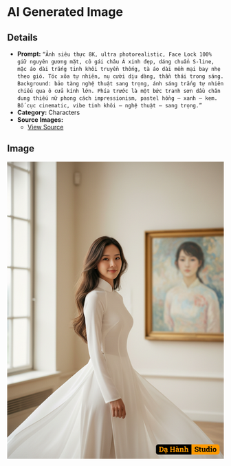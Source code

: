 # AI Generated Image

## Details
- **Prompt:** `“Ảnh siêu thực 8K, ultra photorealistic, Face Lock 100% giữ nguyên gương mặt, cô gái châu Á xinh đẹp, dáng chuẩn S-line, mặc áo dài trắng tinh khôi truyền thống, tà áo dài mềm mại bay nhẹ theo gió. Tóc xõa tự nhiên, nụ cười dịu dàng, thần thái trong sáng. Background: bảo tàng nghệ thuật sang trọng, ánh sáng trắng tự nhiên chiếu qua ô cửa kính lớn. Phía trước là một bức tranh sơn dầu chân dung thiếu nữ phong cách impressionism, pastel hồng – xanh – kem. Bố cục cinematic, vibe tinh khôi – nghệ thuật – sang trọng.”`
- **Category:** Characters
- **Source Images:**
  - [View Source](https://raw.githubusercontent.com/lenzcomvth/Somethings/main/Models/Female/Female3.jpg)

## Image
![AI Generated Image](./image-2025-10-19T07-08-09-732Z-7hiy2.png)